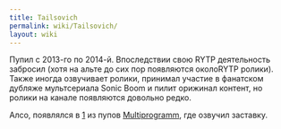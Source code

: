 ```yaml
---
title: Tailsovich
permalink: wiki/Tailsovich/
layout: wiki
---
```


Пупил с 2013-го по 2014-й. Впоследствии свою RYTP деятельность забросил
(хотя на альте до сих пор появляются околоRYTP ролики). Также иногда
озвучивает ролики, принимал участие в фанатском дубляже мультсериала
Sonic Boom и пилит орижинал контент, но ролики на канале появляются
довольно редко.

Алсо, появлялся в [1](https://www.youtube.com/watch?v=NcaOcNXVO18одном)
из пупов [Multiprogramm](/wiki/Multiprogramm "wikilink"), где озвучил
заставку.
